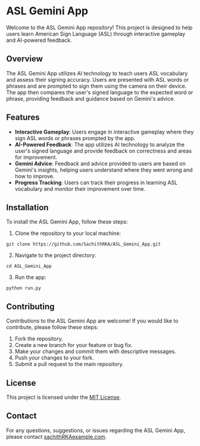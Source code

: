 # ASL Gemini App

Welcome to the ASL Gemini App repository! This project is designed to help users learn American Sign Language (ASL) through interactive gameplay and AI-powered feedback. 

## Overview

The ASL Gemini App utilizes AI technology to teach users ASL vocabulary and assess their signing accuracy. Users are presented with ASL words or phrases and are prompted to sign them using the camera on their device. The app then compares the user's signed language to the expected word or phrase, providing feedback and guidance based on Gemini's advice.

## Features

- **Interactive Gameplay**: Users engage in interactive gameplay where they sign ASL words or phrases prompted by the app.
- **AI-Powered Feedback**: The app utilizes AI technology to analyze the user's signed language and provide feedback on correctness and areas for improvement.
- **Gemini Advice**: Feedback and advice provided to users are based on Gemini's insights, helping users understand where they went wrong and how to improve.
- **Progress Tracking**: Users can track their progress in learning ASL vocabulary and monitor their improvement over time.

## Installation

To install the ASL Gemini App, follow these steps:

1. Clone the repository to your local machine:

```
git clone https://github.com/SachithRKA/ASL_Gemini_App.git
```

2. Navigate to the project directory:

```
cd ASL_Gemini_App
```

3. Run the app:

```
python run.py
```

## Contributing

Contributions to the ASL Gemini App are welcome! If you would like to contribute, please follow these steps:

1. Fork the repository.
2. Create a new branch for your feature or bug fix.
3. Make your changes and commit them with descriptive messages.
4. Push your changes to your fork.
5. Submit a pull request to the main repository.

## License

This project is licensed under the [MIT License](LICENSE).

## Contact

For any questions, suggestions, or issues regarding the ASL Gemini App, please contact [sachithRKAexample.com](mailto:sachithRKA@example.com).
